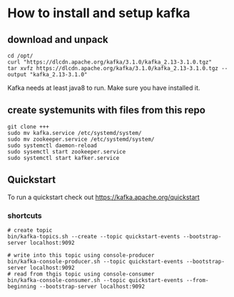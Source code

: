 # How to install and setup kafka 


## download and unpack
```
cd /opt/
curl "https://dlcdn.apache.org/kafka/3.1.0/kafka_2.13-3.1.0.tgz"
tar xvfz https://dlcdn.apache.org/kafka/3.1.0/kafka_2.13-3.1.0.tgz --output "kafka_2.13-3.1.0" 
```

Kafka needs at least java8 to run. Make sure you have installed it.

## create systemunits with files from this repo
```
git clone +++
sudo mv kafka.service /etc/systemd/system/
sudo mv zookeeper.service /etc/systemd/system/
sudo systemctl daemon-reload
sudo sysemctl start zookeeper.service
sudo systemctl start kafker.service
```

## Quickstart
To run a quickstart check out https://kafka.apache.org/quickstart

### shortcuts
```
# create topic
bin/kafka-topics.sh --create --topic quickstart-events --bootstrap-server localhost:9092

# write into this topic using console-producer
bin/kafka-console-producer.sh --topic quickstart-events --bootstrap-server localhost:9092
# read from thgis topic using console-consumer
bin/kafka-console-consumer.sh --topic quickstart-events --from-beginning --bootstrap-server localhost:9092
```
